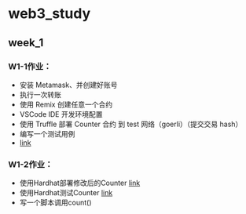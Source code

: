 # web3_study
## week_1
### W1-1作业：
- 安装 Metamask、并创建好账号
- 执行一次转账
- 使用 Remix 创建任意一个合约
- VSCode IDE 开发环境配置
- 使用 Truffle 部署 Counter 合约 到 test 网络（goerli）（提交交易 hash）
- 编写一个测试用例
- [link](https://github.com/shenstone-peng/web3_study/blob/main/w1_build/w1.md)

### W1-2作业：
- 使用Hardhat部署修改后的Counter   [link](https://github.com/shenstone-peng/web3_study/blob/main/w1_build/hardhat_project/contracts/Counter.sol)
- 使用Hardhat测试Counter        [link](https://github.com/shenstone-peng/web3_study/tree/main/w1_build/hardhat_project/test)
- 写一个脚本调用count()
